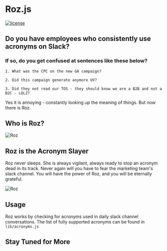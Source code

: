 # Roz.js
[![license](http://img.shields.io/badge/license-MIT-blue.svg?style=flat)](https://raw.githubusercontent.com/mishk0/slack-bot-api/master/LICENSE)

## Do you have employees who consistently use acronyms on Slack?

### If so, do you get confused at sentences like these below?

```
1. What was the CPC on the new GA campaign?

2. Did this campaign generate anymore UV?

3. Did they not read our TOS - they should know we are a B2B and not a B2C - LOLZ?
```

Yes it is annoying - constantly looking up the meaning of things. But now there is Roz.

## Who is Roz?

![Roz](https://s3.amazonaws.com/random-fun/Roz-in-Monsters-Inc..jpg "Roz the Acronym Slayer")

## Roz is the Acronym Slayer

Roz never sleeps. She is always vigilant, always ready to stop an acronym dead in its track. Never again will you have to fear the marketing team's slack channel. You will have the power of Roz, and you will be eternally grateful.

![Roz](https://s3.amazonaws.com/random-fun/Screen+Shot+2016-12-02+at+2.51.48+PM.png "Roz in Action")

## Usage

Roz works by checking for acronyms used in daily slack channel conversations. The list of fully supported acronyms can be found in `lib/acronyms.js`

## Stay Tuned for More

